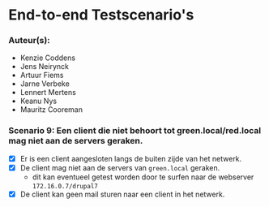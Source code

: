 # End-to-end Testscenario's

### Auteur(s):
- Kenzie Coddens
- Jens Neirynck
- Artuur Fiems
- Jarne Verbeke
- Lennert Mertens
- Keanu Nys
- Mauritz Cooreman

### Scenario 9: Een client die niet behoort tot green.local/red.local mag niet aan de servers geraken.
- [X] Er is een client aangesloten langs de buiten zijde van het netwerk.
- [X] De client mag niet aan de servers van `green.local` geraken.
    - dit kan eventueel getest worden door te surfen naar de webserver `172.16.0.7/drupal7`
- [X] De client kan geen mail sturen naar een client in het netwerk.
